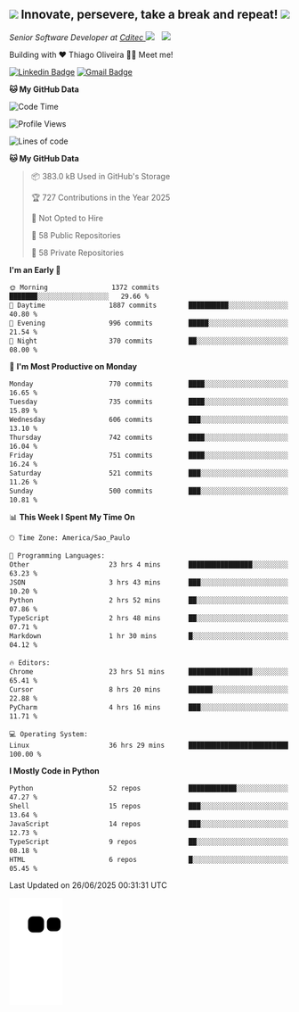 <h2><img src="https://emojis.slackmojis.com/emojis/images/1531849430/4246/blob-sunglasses.gif?1531849430" width="30"/> Innovate, persevere, take a break and repeat! <img src="https://media.giphy.com/media/12oufCB0MyZ1Go/giphy.gif" width="50"></h2>
<img align='right' src="https://media.giphy.com/media/M9gbBd9nbDrOTu1Mqx/giphy.gif" width="230">
<p><em>Senior Software Developer at <a href="https://www.cditec.com.br/">Cditec
</a><img src="https://media.giphy.com/media/WUlplcMpOCEmTGBtBW/giphy.gif" width="30"> 
</em></p>



Building with ❤️ Thiago Oliveira 👋🏽 Meet me!

[![Linkedin Badge](https://img.shields.io/badge/-Thiago-blue?style=flat-square&logo=Linkedin&logoColor=white&link=https://www.linkedin.com/in/tgmarinho/)](https://www.linkedin.com/in/thiagoceconelo/) 
[![Gmail Badge](https://img.shields.io/badge/-thiceconelo@gmail.com-c14438?style=flat-square&logo=Gmail&logoColor=white&link=mailto:thiceconelo@gmail.com)](mailto:thiceconelo@gmail.com)

</em></p>

<!-- <span style="height ">
![Anurag's GitHub stats](https://github-readme-stats.vercel.app/api?username=arthurspk&show_icons=true&theme=tokyonight)
</span> -->

**🐱 My GitHub Data** 
<!--START_SECTION:waka-->
![Code Time](http://img.shields.io/badge/Code%20Time-3%2C295%20hrs%2035%20mins-blue)

![Profile Views](http://img.shields.io/badge/Profile%20Views-0-blue)

![Lines of code](https://img.shields.io/badge/From%20Hello%20World%20I%27ve%20Written-8.7%20million%20lines%20of%20code-blue)

**🐱 My GitHub Data** 

> 📦 383.0 kB Used in GitHub's Storage 
 > 
> 🏆 727 Contributions in the Year 2025
 > 
> 🚫 Not Opted to Hire
 > 
> 📜 58 Public Repositories 
 > 
> 🔑 58 Private Repositories 
 > 
**I'm an Early 🐤** 

```text
🌞 Morning                1372 commits        ███████░░░░░░░░░░░░░░░░░░   29.66 % 
🌆 Daytime                1887 commits        ██████████░░░░░░░░░░░░░░░   40.80 % 
🌃 Evening                996 commits         █████░░░░░░░░░░░░░░░░░░░░   21.54 % 
🌙 Night                  370 commits         ██░░░░░░░░░░░░░░░░░░░░░░░   08.00 % 
```
📅 **I'm Most Productive on Monday** 

```text
Monday                   770 commits         ████░░░░░░░░░░░░░░░░░░░░░   16.65 % 
Tuesday                  735 commits         ████░░░░░░░░░░░░░░░░░░░░░   15.89 % 
Wednesday                606 commits         ███░░░░░░░░░░░░░░░░░░░░░░   13.10 % 
Thursday                 742 commits         ████░░░░░░░░░░░░░░░░░░░░░   16.04 % 
Friday                   751 commits         ████░░░░░░░░░░░░░░░░░░░░░   16.24 % 
Saturday                 521 commits         ███░░░░░░░░░░░░░░░░░░░░░░   11.26 % 
Sunday                   500 commits         ███░░░░░░░░░░░░░░░░░░░░░░   10.81 % 
```


📊 **This Week I Spent My Time On** 

```text
🕑︎ Time Zone: America/Sao_Paulo

💬 Programming Languages: 
Other                    23 hrs 4 mins       ████████████████░░░░░░░░░   63.23 % 
JSON                     3 hrs 43 mins       ███░░░░░░░░░░░░░░░░░░░░░░   10.20 % 
Python                   2 hrs 52 mins       ██░░░░░░░░░░░░░░░░░░░░░░░   07.86 % 
TypeScript               2 hrs 48 mins       ██░░░░░░░░░░░░░░░░░░░░░░░   07.71 % 
Markdown                 1 hr 30 mins        █░░░░░░░░░░░░░░░░░░░░░░░░   04.12 % 

🔥 Editors: 
Chrome                   23 hrs 51 mins      ████████████████░░░░░░░░░   65.41 % 
Cursor                   8 hrs 20 mins       ██████░░░░░░░░░░░░░░░░░░░   22.88 % 
PyCharm                  4 hrs 16 mins       ███░░░░░░░░░░░░░░░░░░░░░░   11.71 % 

💻 Operating System: 
Linux                    36 hrs 29 mins      █████████████████████████   100.00 % 
```

**I Mostly Code in Python** 

```text
Python                   52 repos            ████████████░░░░░░░░░░░░░   47.27 % 
Shell                    15 repos            ███░░░░░░░░░░░░░░░░░░░░░░   13.64 % 
JavaScript               14 repos            ███░░░░░░░░░░░░░░░░░░░░░░   12.73 % 
TypeScript               9 repos             ██░░░░░░░░░░░░░░░░░░░░░░░   08.18 % 
HTML                     6 repos             █░░░░░░░░░░░░░░░░░░░░░░░░   05.45 % 
```




 Last Updated on 26/06/2025 00:31:31 UTC
<!--END_SECTION:waka-->

![Snake animation](https://github.com/rafaballerini/rafaballerini/blob/output/github-contribution-grid-snake.svg)


<!---
ceconelo/ceconelo is a ✨ special ✨ repository because its `README.md` (this file) appears on your GitHub profile.
You can click the Preview link to take a look at your changes.
--->
